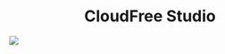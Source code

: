 <h1 align="center">
  CloudFree Studio
</h1><img src="https://cdn.cloudfree.host/cloudfree-bg.jpg">
